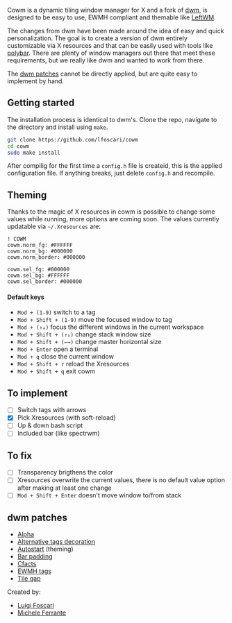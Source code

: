 Cowm is a dynamic tiling window manager for X and a fork of [dwm](https://dwm.suckless.org/), is designed to be easy to use, EWMH compliant and themable like [LeftWM](https://github.com/leftwm/leftwm).

The changes from dwm have been made around the idea of easy and quick personalization. The goal is to create a version of dwm entirely customizable via X resources and that can be easily used with tools like [polybar](https://github.com/polybar/polybar). There are plenty of window managers out there that meet these requirements, but we really like dwm and wanted to work from there.

The [dwm patches](https://dwm.suckless.org/patches/) cannot be directly applied, but are quite easy to implement by hand.

## Getting started
The installation process is identical to dwm's. Clone the repo, navigate to the directory and install using `make`.
```bash
git clone https://github.com/lfoscari/cowm
cd cowm
sudo make install
```
After compilig for the first time a `config.h` file is createid, this is the applied configuration file. If anything breaks, just delete `config.h` and recompile.

## Theming
Thanks to the magic of X resources in cowm is possible to change some values while running, more options are coming soon. The values currently updatable via `~/.Xresources` are:
```
! COWM
cowm.norm_fg: #FFFFFF
cowm.norm_bg: #000000
cowm.norm_border: #000000

cowm.sel_fg: #000000
cowm.sel_bg: #FFFFFF
cowm.sel_border: #000000
```

#### Default keys
- `Mod + (1-9)` switch to a tag
- `Mod + Shift + (1-9)` move the focused window to tag
- `Mod + (↑↓)` focus the different windows in the current workspace
- `Mod + Shift + (↑↓)` change stack window size
- `Mod + Shift + (←→)` change master horizontal size
- `Mod + Enter` open a terminal
- `Mod + q` close the current window
- `Mod + Shift + r` reload the Xresources
- `Mod + Shift + q` exit cowm

## To implement
- [ ] Switch tags with arrows
- [x] Pick Xresources (with soft-reload)
- [ ] Up & down bash script
- [ ] Included bar (like spectrwm)

## To fix
- [ ] Transparency brigthens the color
- [ ] Xresources overwrite the current values, there is no default value option after making at least one change
- [ ] `Mod + Shift + Enter` doesn't move window to/from stack

## dwm patches
- [Alpha](https://dwm.suckless.org/patches/alpha/)
- [Alternative tags decoration](https://dwm.suckless.org/patches/alttagsdecoration/)
- [Autostart](https://dwm.suckless.org/patches/autostart/) (theming)
- [Bar padding](https://dwm.suckless.org/patches/barpadding/)
- [Cfacts](https://dwm.suckless.org/patches/cfacts/)
- [EWMH tags](https://dwm.suckless.org/patches/ewmhtags/)
- [Tile gap](https://dwm.suckless.org/patches/tilegap/)

Created by:
- [Luigi Foscari](https://github.com/lfoscari)
- [Michele Ferrante](https://github.com/il-mich)
